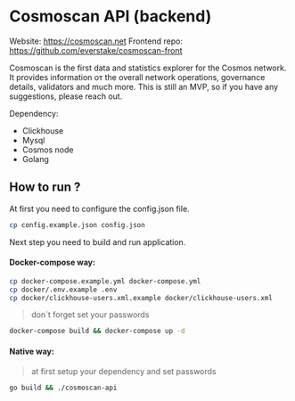 # Cosmoscan API (backend)

Website: https://cosmoscan.net
Frontend repo: https://github.com/everstake/cosmoscan-front

Cosmoscan is the first data and statistics explorer for the Cosmos network. It provides information oт the overall network operations, governance details, validators and much more. This is still an MVP, so if you have any suggestions, please reach out.

Dependency:
 - Clickhouse
 - Mysql
 - Cosmos node
 - Golang

## How to run ?
At first you need to configure the config.json file.
```sh
cp config.example.json config.json
```
Next step you need to build and run application.
#### Docker-compose way:
```sh
cp docker-compose.example.yml docker-compose.yml
cp docker/.env.example .env
cp docker/clickhouse-users.xml.example docker/clickhouse-users.xml
```
> don`t forget set your passwords
```sh
docker-compose build && docker-compose up -d
```
#### Native way:
> at first setup your dependency and set passwords
```sh
go build && ./cosmoscan-api
```
